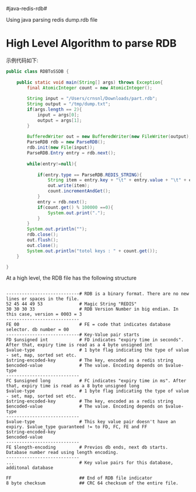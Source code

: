 #java-redis-rdb#

Using java parsing redis dump.rdb file

High Level Algorithm to parse RDB
==========
示例代码如下:
```java
public class RDBToSSDB {
	
	public static void main(String[] args) throws Exception{
    	final AtomicInteger count = new AtomicInteger();
    	
        String input = "/Users/crnsnl/Downloads/part.rdb";
        String output = "/tmp/dump.txt";
        if(args.length == 2){
        	input = args[0];
        	output = args[1];
        }
        
        BufferedWriter out = new BufferedWriter(new FileWriter(output), 1024 * 1024);
        ParseRDB rdb = new ParseRDB();
        rdb.init(new File(input));
        ParseRDB.Entry entry = rdb.next();
        
        while(entry!=null){
        	
        	if(entry.type == ParseRDB.REDIS_STRING){
        		String item = entry.key + "\t" + entry.value + "\t" + entry.expire + "\n";
        		out.write(item);
        		count.incrementAndGet();
        	}
            entry = rdb.next();
            if(count.get() % 100000 ==0){
            	System.out.print(".");
            }
        }
        System.out.println("");
        rdb.close();
        out.flush();
        out.close();
        System.out.println("totol keys : " + count.get());
	}

}
```


At a high level, the RDB file has the following structure
<pre><code>
----------------------------# RDB is a binary format. There are no new lines or spaces in the file.
52 45 44 49 53              # Magic String "REDIS"
30 30 30 33                 # RDB Version Number in big endian. In this case, version = 0003 = 3
----------------------------
FE 00                       # FE = code that indicates database selector. db number = 00
----------------------------# Key-Value pair starts
FD $unsigned int            # FD indicates "expiry time in seconds". After that, expiry time is read as a 4 byte unsigned int
$value-type                 # 1 byte flag indicating the type of value - set, map, sorted set etc.
$string-encoded-key         # The key, encoded as a redis string
$encoded-value              # The value. Encoding depends on $value-type
----------------------------
FC $unsigned long           # FC indicates "expiry time in ms". After that, expiry time is read as a 8 byte unsigned long
$value-type                 # 1 byte flag indicating the type of value - set, map, sorted set etc.
$string-encoded-key         # The key, encoded as a redis string
$encoded-value              # The value. Encoding depends on $value-type
----------------------------
$value-type                 # This key value pair doesn't have an expiry. $value_type guaranteed != to FD, FC, FE and FF
$string-encoded-key
$encoded-value
----------------------------
FE $length-encoding         # Previos db ends, next db starts. Database number read using length encoding.
----------------------------
...                         # Key value pairs for this database, additonal database
                            
FF                          ## End of RDB file indicator
8 byte checksum             ## CRC 64 checksum of the entire file.
</code></pre>
